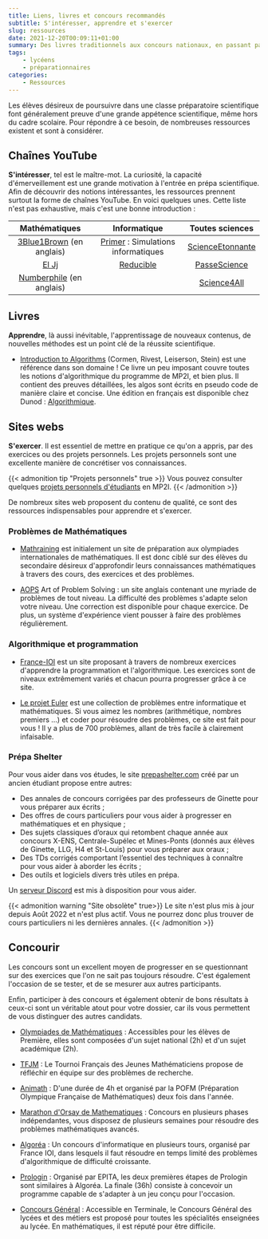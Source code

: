```yaml
---
title: Liens, livres et concours recommandés
subtitle: S'intéresser, apprendre et s'exercer
slug: ressources
date: 2021-12-20T00:09:11+01:00
summary: Des livres traditionnels aux concours nationaux, en passant par les chaînes YouTube pédagogiques, vous trouverez ici de quoi vous divertir scientifiquement pendant vos vacances ou votre temps libre ‒ si vous en avez encore...
tags:
    - lycéens
    - préparationnaires
categories:
    - Ressources
---
```



Les élèves désireux de poursuivre dans une classe préparatoire scientifique font généralement preuve d'une grande appétence scientifique, même hors du cadre scolaire. Pour répondre à ce besoin, de nombreuses ressources existent et sont à considérer.

## Chaînes YouTube

[3Blue1Brown]: https://www.youtube.com/c/3blue1brown
[Primer]: https://www.youtube.com/c/PrimerLearning
[ScienceEtonnante]: https://www.youtube.com/c/ScienceEtonnante
[El Jj]: https://www.youtube.com/c/ElJj42
[PasseScience]: https://www.youtube.com/c/PasseScience
[Numberphile]: https://www.youtube.com/channel/UCoxcjq-8xIDTYp3uz647V5A
[Science4All]: https://www.youtube.com/c/Science4Allfran%C3%A7ais
[Reducible]: https://www.youtube.com/c/Reducible

**S'intéresser**, tel est le maître-mot.
La curiosité, la capacité d'émerveillement est une grande motivation à l'entrée en prépa scientifique. Afin de découvrir des notions intéressantes, les ressources prennent surtout la forme de chaînes YouTube. En voici quelques unes. Cette liste n'est pas exhaustive, mais c'est une bonne introduction :

| Mathématiques | Informatique | Toutes sciences |
|:-------------:|:-------------:|:--------------:|
| [3Blue1Brown] (en anglais) | [Primer] : Simulations informatiques | [ScienceEtonnante] |
| [El Jj]                    | [Reducible]                          | [PasseScience]     |
| [Numberphile] (en anglais) |                                      | [Science4All]      |

## Livres

[Introduction to Algorithms]: https://en.wikipedia.org/wiki/Introduction_to_Algorithms

**Apprendre**, là aussi inévitable, l'apprentissage de nouveaux contenus, de nouvelles méthodes est un point clé de la réussite scientifique.

* [Introduction to Algorithms] (Cormen, Rivest, Leiserson, Stein) est une référence dans son domaine ! Ce livre un peu imposant couvre toutes les notions d'algorithmique du programme de MP2I, et bien plus. Il contient des preuves détaillées, les algos sont écrits en pseudo code de manière claire et concise. Une édition en français est disponible chez Dunod : [Algorithmique](https://www.dunod.com/sciences-techniques/algorithmique-cours-avec-957-exercices-et-158-problemes).

## Sites webs

[Mathraining]: https://www.mathraining.be/
[AOPS]: https://artofproblemsolving.com/alcumus/problem
[France-IOI]: http://www.france-ioi.org/
[Le projet Euler]: https://projecteuler.net/

**S'exercer**.
Il est essentiel de mettre en pratique ce qu'on a appris, par des exercices ou des projets personnels. Les projets personnels sont une excellente manière de concrétiser vos connaissances.

{{< admonition tip "Projets personnels" true >}}
Vous pouvez consulter quelques [projets personnels d'étudiants](https://prepas-mp2i.fr/posts/projets-personnels) en MP2I.
{{< /admonition >}}

De nombreux sites web proposent du contenu de qualité, ce sont des ressources indispensables pour apprendre et s'exercer.

### Problèmes de Mathématiques

* [Mathraining] est initialement un site de préparation aux olympiades internationales de mathématiques. Il est donc ciblé sur des élèves du secondaire désireux d'approfondir leurs connaissances mathématiques à travers des cours, des exercices et des problèmes.

* [AOPS] Art of Problem Solving : un site anglais contenant une myriade de problèmes de tout niveau. La difficulté des problèmes s'adapte selon votre niveau. Une correction est disponible pour chaque exercice. De plus, un système d'expérience vient pousser à faire des problèmes régulièrement.

### Algorithmique et programmation

* [France-IOI] est un site proposant à travers de nombreux exercices d'apprendre la programmation et l'algorithmique. Les exercices sont de niveaux extrêmement variés et chacun pourra progresser grâce à ce site.

* [Le projet Euler] est une collection de problèmes entre informatique et mathématiques. Si vous aimez les nombres (arithmétique, nombres premiers ...) et coder pour résoudre des problèmes, ce site est fait pour vous ! Il y a plus de 700 problèmes, allant de très facile à clairement infaisable.

### Prépa Shelter

Pour vous aider dans vos études, le site [prepashelter.com](https://prepashelter.com/) créé par un ancien étudiant propose entre autres:

* Des annales de concours corrigées par des professeurs de Ginette pour vous préparer aux écrits ;
* Des offres de cours particuliers pour vous aider à progresser en mathématiques et en physique ;
* Des sujets classiques d’oraux qui retombent chaque année aux concours X-ENS, Centrale-Supélec et Mines-Ponts (donnés aux élèves de Ginette, LLG, H4 et St-Louis) pour vous préparer aux oraux ;
* Des TDs corrigés comportant l’essentiel des techniques à connaître pour vous aider à aborder les écrits ;
* Des outils et logiciels divers très utiles en prépa.

Un [serveur Discord](https://discord.gg/TGQSrnCxK2) est mis à disposition pour vous aider.

{{< admonition warning "Site obsolète" true>}}
Le site n'est plus mis à jour depuis Août 2022 et n'est plus actif. Vous ne pourrez donc plus trouver de cours particuliers ni les dernières annales.
{{< /admonition >}}

## Concourir

[Olympiades de Mathématiques]: https://www.education.gouv.fr/les-olympiades-nationales-de-mathematiques-5732
[Prologin]: https://prologin.org/
[Concours général]: https://www.education.gouv.fr/le-concours-general-des-lycees-et-des-metiers-un-prix-d-excellence-10022
[TFJM]: https://tfjm.org/
[Animath]: https://maths-olympiques.fr/?cat=16
[Algoréa]: https://algorea.org/#/
[Marathon d'Orsay de Mathematiques]: https://www.imo.universite-paris-saclay.fr/marathon/

Les concours sont un excellent moyen de progresser en se questionnant sur des exercices que l'on ne sait pas toujours résoudre. C'est également l'occasion de se tester, et de se mesurer aux autres participants.

Enfin, participer à des concours et également obtenir de bons résultats à ceux-ci sont un véritable atout pour votre dossier, car ils vous permettent de vous distinguer des autres candidats.

* [Olympiades de Mathématiques] : Accessibles pour les élèves de Première, elles sont composées d'un sujet national (2h) et d'un sujet académique (2h).

* [TFJM] : Le Tournoi Français des Jeunes Mathématiciens propose de réfléchir en équipe sur des problèmes de recherche.

* [Animath] : D'une durée de 4h et organisé par la POFM (Préparation Olympique Française de Mathématiques) deux fois dans l'année.

* [Marathon d'Orsay de Mathematiques] : Concours en plusieurs phases indépendantes, vous disposez de plusieurs semaines pour résoudre des problèmes mathématiques avancés.

* [Algoréa] : Un concours d'informatique en plusieurs tours, organisé par France IOI, dans lesquels il faut résoudre en temps limité des problèmes d'algorithmique de difficulté croissante.

* [Prologin] : Organisé par EPITA, les deux premières étapes de Prologin sont similaires à Algoréa. La finale (36h) consiste à concevoir un programme capable de s'adapter à un jeu conçu pour l'occasion.

* [Concours Général] : Accessible en Terminale, le Concours Général des lycées et des métiers est proposé pour toutes les spécialités enseignées au lycée. En mathématiques, il est réputé pour être difficile.
